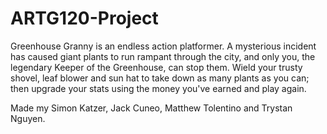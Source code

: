 # ARTG120-Project

Greenhouse Granny is an endless action platformer. A mysterious incident has caused giant plants to run rampant through the city, and only you, the legendary Keeper of the Greenhouse, can stop them. Wield your trusty shovel, leaf blower and sun hat to take down as many plants as you can; then upgrade your stats using the money you've earned and play again.

Made my Simon Katzer, Jack Cuneo, Matthew Tolentino and Trystan Nguyen.